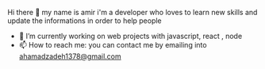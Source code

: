 Hi there 👋
my name is amir i'm a developer who loves to learn new skills and  update the informations in order to help people  

- 🔭 I’m currently working on web projects with javascript, react , node 
- 📫 How to reach me: you can contact me by emailing into ahamadzadeh1378@gmail.com
